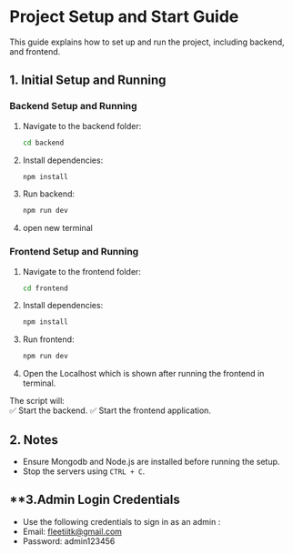# Project Setup and Start Guide  

This guide explains how to set up and run the project, including backend, and frontend.  

## **1. Initial Setup and Running**  

### **Backend Setup and Running**  
1. Navigate to the backend folder:  
   ```bash
   cd backend
   ```  
2. Install dependencies:  
   ```bash
   npm install
   ```  
3. Run backend:
   ```bash
   npm run dev
   ```
4. open new terminal

### **Frontend Setup and Running**  
1. Navigate to the frontend folder:  
   ```bash
   cd frontend
   ```  
2. Install dependencies:  
   ```bash
   npm install  
   ```  
3. Run frontend:
   ```bash
   npm run dev
   ```
4. Open the Localhost which is shown after running the frontend in terminal.

The script will:  
✅ Start the backend. 
✅ Start the frontend application.  

## **2. Notes**  
- Ensure Mongodb and Node.js are installed before running the setup.
- Stop the servers using `CTRL + C`.

## **3.Admin Login Credentials
- Use the following credentials to sign in as an admin :
- Email: fleetiitk@gmail.com
- Password: admin123456

